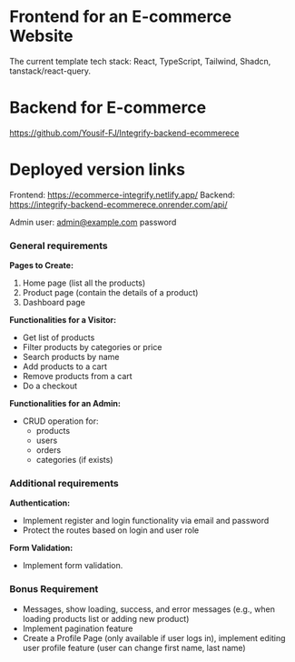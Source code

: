 # Frontend for an E-commerce Website

The current template tech stack: React, TypeScript, Tailwind, Shadcn, tanstack/react-query.

# Backend for E-commerce
https://github.com/Yousif-FJ/Integrify-backend-ecommerece


# Deployed version links
Frontend: https://ecommerce-integrify.netlify.app/
Backend: https://integrify-backend-ecommerece.onrender.com/api/

Admin user:
admin@example.com
password

### General requirements

**Pages to Create:**

1. Home page (list all the products)
2. Product page (contain the details of a product)
3. Dashboard page

**Functionalities for a Visitor:**

- Get list of products
- Filter products by categories or price
- Search products by name
- Add products to a cart
- Remove products from a cart
- Do a checkout

**Functionalities for an Admin:**

- CRUD operation for:
  - products
  - users
  - orders
  - categories (if exists)

### Additional requirements

**Authentication:**

- Implement register and login functionality via email and password
- Protect the routes based on login and user role

**Form Validation:**

- Implement form validation.

### Bonus Requirement

- Messages, show loading, success, and error messages (e.g., when loading products list or adding new product)
- Implement pagination feature
- Create a Profile Page (only available if user logs in), implement editing user profile feature (user can change first name, last name)
